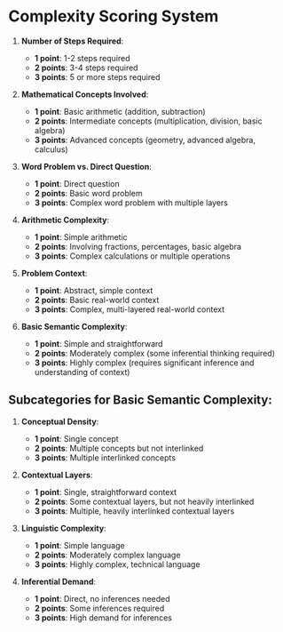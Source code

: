 # Complexity Scoring System

1. **Number of Steps Required**:
    - **1 point**: 1-2 steps required
    - **2 points**: 3-4 steps required
    - **3 points**: 5 or more steps required

2. **Mathematical Concepts Involved**:
    - **1 point**: Basic arithmetic (addition, subtraction)
    - **2 points**: Intermediate concepts (multiplication, division, basic algebra)
    - **3 points**: Advanced concepts (geometry, advanced algebra, calculus)

3. **Word Problem vs. Direct Question**:
    - **1 point**: Direct question
    - **2 points**: Basic word problem
    - **3 points**: Complex word problem with multiple layers

4. **Arithmetic Complexity**:
    - **1 point**: Simple arithmetic
    - **2 points**: Involving fractions, percentages, basic algebra
    - **3 points**: Complex calculations or multiple operations

5. **Problem Context**:
    - **1 point**: Abstract, simple context
    - **2 points**: Basic real-world context
    - **3 points**: Complex, multi-layered real-world context

6. **Basic Semantic Complexity**:
    - **1 point**: Simple and straightforward
    - **2 points**: Moderately complex (some inferential thinking required)
    - **3 points**: Highly complex (requires significant inference and understanding of context)

## Subcategories for Basic Semantic Complexity:

1. **Conceptual Density**:
    - **1 point**: Single concept
    - **2 points**: Multiple concepts but not interlinked
    - **3 points**: Multiple interlinked concepts

2. **Contextual Layers**:
    - **1 point**: Single, straightforward context
    - **2 points**: Some contextual layers, but not heavily interlinked
    - **3 points**: Multiple, heavily interlinked contextual layers

3. **Linguistic Complexity**:
    - **1 point**: Simple language
    - **2 points**: Moderately complex language
    - **3 points**: Highly complex, technical language

4. **Inferential Demand**:
    - **1 point**: Direct, no inferences needed
    - **2 points**: Some inferences required
    - **3 points**: High demand for inferences
